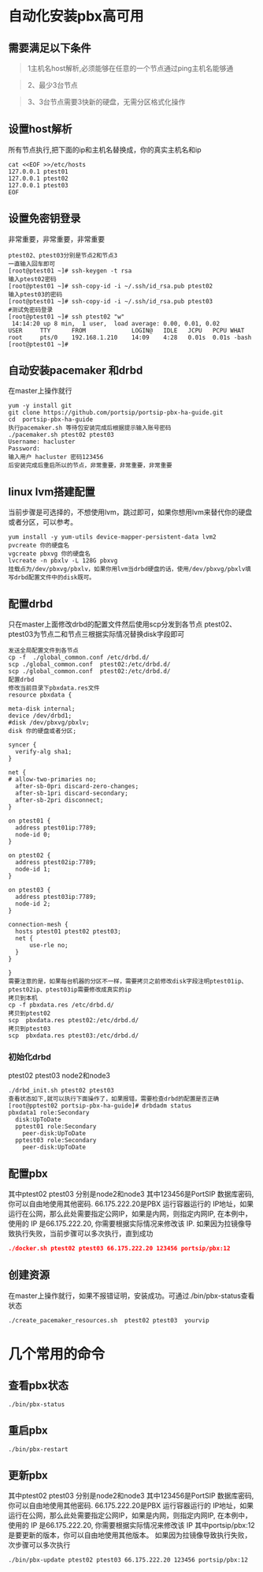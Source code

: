 # 自动化安装pbx高可用
## 需要满足以下条件
>1主机名host解析,必须能够在任意的一个节点通过ping主机名能够通

>2、最少3台节点

>3、3台节点需要3快新的硬盘，无需分区格式化操作
## 设置host解析
所有节点执行,把下面的ip和主机名替换成，你的真实主机名和ip
```
cat <<EOF >>/etc/hosts
127.0.0.1 ptest01
127.0.0.1 ptest02
127.0.0.1 ptest03
EOF
```
## 设置免密钥登录
非常重要，非常重要，非常重要
```
ptest02、ptest03分别是节点2和节点3 
一直输入回车即可
[root@ptest01 ~]# ssh-keygen -t rsa   
输入ptest02密码
[root@ptest01 ~]# ssh-copy-id -i ~/.ssh/id_rsa.pub ptest02
输入ptest03的密码
[root@ptest01 ~]# ssh-copy-id -i ~/.ssh/id_rsa.pub ptest03
#测试免密码登录
[root@ptest01 ~]# ssh ptest02 "w"
 14:14:20 up 8 min,  1 user,  load average: 0.00, 0.01, 0.02
USER     TTY      FROM             LOGIN@   IDLE   JCPU   PCPU WHAT
root     pts/0    192.168.1.210    14:09    4:28   0.01s  0.01s -bash
[root@ptest01 ~]# 

```
## 自动安装pacemaker 和drbd
在master上操作就行
```
yum -y install git
git clone https://github.com/portsip/portsip-pbx-ha-guide.git
cd  portsip-pbx-ha-guide
执行pacemaker.sh 等待包安装完成后根据提示输入账号密码
./pacemaker.sh ptest02 ptest03
Username: hacluster
Password: 
输入用户 hacluster 密码123456
后安装完成后重启所以的节点，非常重要，非常重要，非常重要 
```
## linux lvm搭建配置
当前步骤是可选择的，不想使用lvm，跳过即可，如果你想用lvm来替代你的硬盘或者分区，可以参考。
```
yum install -y yum-utils device-mapper-persistent-data lvm2
pvcreate 你的硬盘名
vgcreate pbxvg 你的硬盘名
lvcreate -n pbxlv -L 128G pbxvg
挂载点为/dev/pbxvg/pbxlv，如果你用lvm当drbd硬盘的话，使用/dev/pbxvg/pbxlv填写drbd配置文件中的disk既可。
```
## 配置drbd
只在master上面修改drbd的配置文件然后使用scp分发到各节点 ptest02、ptest03为节点二和节点三根据实际情况替换disk字段即可
```
发送全局配置文件到各节点
cp -f  ./global_common.conf /etc/drbd.d/
scp ./global_common.conf  ptest02:/etc/drbd.d/
scp ./global_common.conf  ptest02:/etc/drbd.d/
配置drbd
修改当前目录下pbxdata.res文件
resource pbxdata {

meta-disk internal;
device /dev/drbd1;
#disk /dev/pbxvg/pbxlv;
disk 你的硬盘或者分区;

syncer {
  verify-alg sha1;
}

net {
# allow-two-primaries no;
  after-sb-0pri discard-zero-changes;
  after-sb-1pri discard-secondary;
  after-sb-2pri disconnect;
}

on ptest01 {
  address ptest01ip:7789;
  node-id 0;
}

on ptest02 {
  address ptest02ip:7789;
  node-id 1;
}

on ptest03 {
  address ptest03ip:7789;
  node-id 2;
}

connection-mesh {
  hosts ptest01 ptest02 ptest03;
  net {
      use-rle no;
  }
}

}
需要注意的是，如果每台机器的分区不一样，需要拷贝之前修改disk字段注明ptest01ip、ptest02ip、ptest03ip需要修改成真实的ip
拷贝到本机
cp -f pbxdata.res /etc/drbd.d/
拷贝到ptest02
scp  pbxdata.res ptest02:/etc/drbd.d/
拷贝到ptest03
scp  pbxdata.res ptest03:/etc/drbd.d/
```
### 初始化drbd
ptest02 ptest03 node2和node3
```
./drbd_init.sh ptest02 ptest03
查看状态如下,就可以执行下面操作了，如果报错，需要检查drbd的配置是否正确
[root@pptest02 portsip-pbx-ha-guide]# drbdadm status
pbxdata1 role:Secondary
  disk:UpToDate
  pptest01 role:Secondary
    peer-disk:UpToDate
  pptest03 role:Secondary
    peer-disk:UpToDate
```


## 配置pbx
其中ptest02 ptest03 分别是node2和node3
其中123456是PortSIP 数据库密码, 你可以自由地使用其他密码.
66.175.222.20是PBX 运行容器运行的 IP地址，如果运行在公网，那么此处需要指定公网IP，如果是内网，则指定内网IP, 在本例中，使用的 IP 是66.175.222.20, 你需要根据实际情况来修改该 IP.
如果因为拉镜像导致执行失败，当前步骤可以多次执行，直到成功
```json
./docker.sh ptest02 ptest03 66.175.222.20 123456 portsip/pbx:12
```
## 创建资源
在master上操作就行，如果不报错证明，安装成功。可通过./bin/pbx-status查看状态
```
./create_pacemaker_resources.sh  ptest02 ptest03  yourvip
```
# 几个常用的命令
## 查看pbx状态
```
./bin/pbx-status
```
## 重启pbx

```
./bin/pbx-restart
```
## 更新pbx
其中ptest02 ptest03 分别是node2和node3
其中123456是PortSIP 数据库密码, 你可以自由地使用其他密码.
66.175.222.20是PBX 运行容器运行的 IP地址，如果运行在公网，那么此处需要指定公网IP，如果是内网，则指定内网IP, 在本例中，使用的 IP 是66.175.222.20, 你需要根据实际情况来修改该 IP
其中portsip/pbx:12是要更新的版本，你可以自由地使用其他版本。
如果因为拉镜像导致执行失败，次步骤可以多次执行
```
./bin/pbx-update ptest02 ptest03 66.175.222.20 123456 portsip/pbx:12
```
